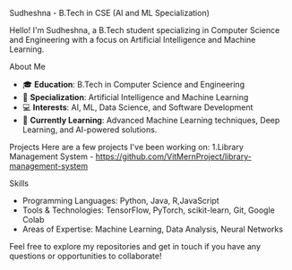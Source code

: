  Sudheshna - B.Tech in CSE (AI and ML Specialization)

Hello! I'm Sudheshna, a B.Tech student specializing in Computer Science and Engineering with a focus on Artificial Intelligence and Machine Learning.

About Me
- 🎓 **Education**: B.Tech in Computer Science and Engineering
- 🧠 **Specialization**: Artificial Intelligence and Machine Learning
- 💻 **Interests**: AI, ML, Data Science, and Software Development
- 🌱 **Currently Learning**: Advanced Machine Learning techniques, Deep Learning, and AI-powered solutions.

Projects
Here are a few projects I've been working on:
1.Library Management System - https://github.com/VitMernProject/library-management-system

Skills
- Programming Languages: Python, Java, R,JavaScript
- Tools & Technologies: TensorFlow, PyTorch, scikit-learn, Git, Google Colab
- Areas of Expertise: Machine Learning, Data Analysis, Neural Networks


Feel free to explore my repositories and get in touch if you have any questions or opportunities to collaborate!

